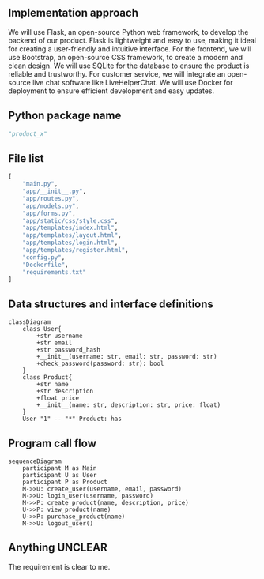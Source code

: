 ## Implementation approach
We will use Flask, an open-source Python web framework, to develop the backend of our product. Flask is lightweight and easy to use, making it ideal for creating a user-friendly and intuitive interface. For the frontend, we will use Bootstrap, an open-source CSS framework, to create a modern and clean design. We will use SQLite for the database to ensure the product is reliable and trustworthy. For customer service, we will integrate an open-source live chat software like LiveHelperChat. We will use Docker for deployment to ensure efficient development and easy updates.

## Python package name
```python
"product_x"
```

## File list
```python
[
    "main.py",
    "app/__init__.py",
    "app/routes.py",
    "app/models.py",
    "app/forms.py",
    "app/static/css/style.css",
    "app/templates/index.html",
    "app/templates/layout.html",
    "app/templates/login.html",
    "app/templates/register.html",
    "config.py",
    "Dockerfile",
    "requirements.txt"
]
```

## Data structures and interface definitions
```mermaid
classDiagram
    class User{
        +str username
        +str email
        +str password_hash
        +__init__(username: str, email: str, password: str)
        +check_password(password: str): bool
    }
    class Product{
        +str name
        +str description
        +float price
        +__init__(name: str, description: str, price: float)
    }
    User "1" -- "*" Product: has
```

## Program call flow
```mermaid
sequenceDiagram
    participant M as Main
    participant U as User
    participant P as Product
    M->>U: create_user(username, email, password)
    M->>U: login_user(username, password)
    M->>P: create_product(name, description, price)
    U->>P: view_product(name)
    U->>P: purchase_product(name)
    M->>U: logout_user()
```

## Anything UNCLEAR
The requirement is clear to me.